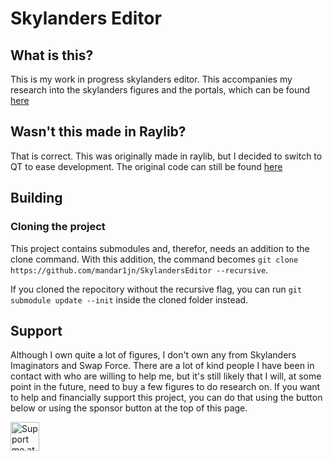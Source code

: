 # Skylanders Editor

## What is this?
This is my work in progress skylanders editor. This accompanies my research into the skylanders figures and the portals, which can be found [here](https://medium.com/@marijnkneppers/list/dissecting-the-skylanders-portal-c4bd580dae2f)

## Wasn't this made in Raylib?
That is correct. This was originally made in raylib, but I decided to switch to QT to ease development. The original code can still be found [here](https://github.com/mandar1jn/SkylandersEditor/tree/old-raygui)

## Building

### Cloning the project
This project contains submodules and, therefor, needs an addition to the clone command. With this addition, the command becomes ``git clone https://github.com/mandar1jn/SkylandersEditor --recursive``.

If you cloned the repocitory without the recursive flag, you can run ``git submodule update --init`` inside the cloned folder instead.

## Support

Although I own quite a lot of figures, I don't own any from Skylanders Imaginators and Swap Force. There are a lot of kind people I have been in contact with who are willing to help me, but it's still likely that I will, at some point in the future, need to buy a few figures to do research on. If you want to help and financially support this project, you can do that using the button below or using the sponsor button at the top of this page.

<a href='https://ko-fi.com/mandar1jn' target='_blank'><img height='35' style='border:0px;height:46px;' src='https://az743702.vo.msecnd.net/cdn/kofi3.png?v=0' border='0' alt='Support me at ko-fi.com' />